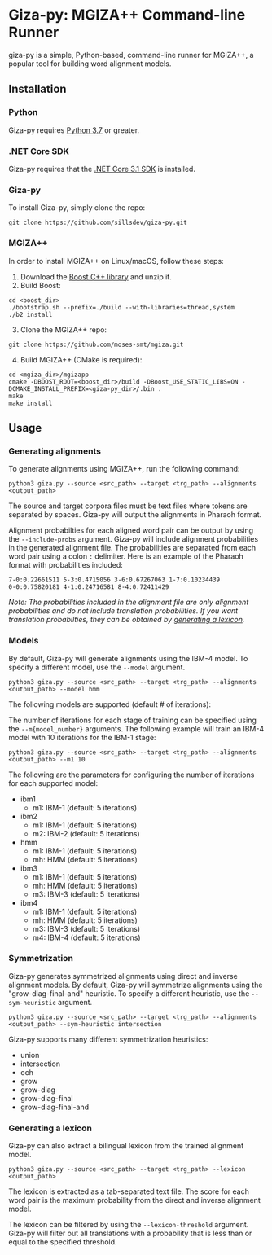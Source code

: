 # Giza-py: MGIZA++ Command-line Runner

giza-py is a simple, Python-based, command-line runner for MGIZA++, a popular tool for building word alignment models.

## Installation

### Python

Giza-py requires [Python 3.7](https://www.python.org/downloads/) or greater.

### .NET Core SDK

Giza-py requires that the [.NET Core 3.1 SDK](https://dotnet.microsoft.com/download) is installed.

### Giza-py

To install Giza-py, simply clone the repo:

```
git clone https://github.com/sillsdev/giza-py.git
```

### MGIZA++

In order to install MGIZA++ on Linux/macOS, follow these steps:

1. Download the [Boost C++ library](https://www.boost.org/) and unzip it.
2. Build Boost:

```
cd <boost_dir>
./bootstrap.sh --prefix=./build --with-libraries=thread,system
./b2 install
```

3. Clone the MGIZA++ repo:

```
git clone https://github.com/moses-smt/mgiza.git
```

4. Build MGIZA++ (CMake is required):

```
cd <mgiza_dir>/mgizapp
cmake -DBOOST_ROOT=<boost_dir>/build -DBoost_USE_STATIC_LIBS=ON -DCMAKE_INSTALL_PREFIX=<giza-py_dir>/.bin .
make
make install
```

## Usage

### Generating alignments

To generate alignments using MGIZA++, run the following command:

```
python3 giza.py --source <src_path> --target <trg_path> --alignments <output_path>
```

The source and target corpora files must be text files where tokens are separated by spaces. Giza-py will output the alignments in Pharaoh format.

Alignment probabilties for each aligned word pair can be output by using the `--include-probs` argument. Giza-py will include alignment probabilities in the generated alignment file. The probabilities are separated from each word pair using a colon `:` delimiter. Here is an example of the Pharaoh format with probabilities included:

```
7-0:0.22661511 5-3:0.4715056 3-6:0.67267063 1-7:0.10234439
0-0:0.75820181 4-1:0.24716581 8-4:0.72411429
```

_Note: The probabilities included in the alignment file are only alignment probabilities and do not include translation probabilities. If you want translation probabilties, they can be obtained by [generating a lexicon](#generating-a-lexicon)._

### Models

By default, Giza-py will generate alignments using the IBM-4 model. To specify a different model, use the `--model` argument.

```
python3 giza.py --source <src_path> --target <trg_path> --alignments <output_path> --model hmm
```

The following models are supported (default # of iterations):


The number of iterations for each stage of training can be specified using the `--m{model_number}` arguments. The following example will train an IBM-4 model with 10 iterations for the IBM-1 stage:

```
python3 giza.py --source <src_path> --target <trg_path> --alignments <output_path> --m1 10
```

The following are the parameters for configuring the number of iterations for each supported model:

- ibm1
  - m1: IBM-1 (default: 5 iterations)
- ibm2
  - m1: IBM-1 (default: 5 iterations)
  - m2: IBM-2 (default: 5 iterations)
- hmm
  - m1: IBM-1 (default: 5 iterations)
  - mh: HMM (default: 5 iterations)
- ibm3
  - m1: IBM-1 (default: 5 iterations)
  - mh: HMM (default: 5 iterations)
  - m3: IBM-3 (default: 5 iterations)
- ibm4
  - m1: IBM-1 (default: 5 iterations)
  - mh: HMM (default: 5 iterations)
  - m3: IBM-3 (default: 5 iterations)
  - m4: IBM-4 (default: 5 iterations)

### Symmetrization

Giza-py generates symmetrized alignments using direct and inverse alignment models. By default, Giza-py will symmetrize alignments using the "grow-diag-final-and" heuristic. To specify a different heuristic, use the `--sym-heuristic` argument.

```
python3 giza.py --source <src_path> --target <trg_path> --alignments <output_path> --sym-heuristic intersection
```

Giza-py supports many different symmetrization heuristics:

- union
- intersection
- och
- grow
- grow-diag
- grow-diag-final
- grow-diag-final-and

### Generating a lexicon

Giza-py can also extract a bilingual lexicon from the trained alignment model.

```
python3 giza.py --source <src_path> --target <trg_path> --lexicon <output_path>
```

The lexicon is extracted as a tab-separated text file. The score for each word pair is the maximum probability from the direct and inverse alignment model.

The lexicon can be filtered by using the `--lexicon-threshold` argument. Giza-py will filter out all translations with a probability that is less than or equal to the specified threshold.
